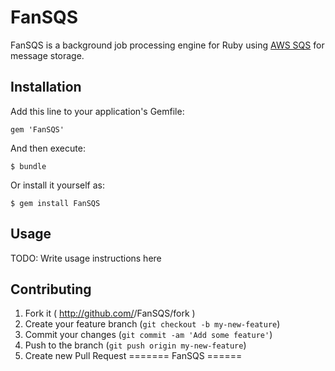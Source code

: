 # FanSQS

FanSQS is a background job processing engine for Ruby using [AWS SQS](http://aws.amazon.com/sqs/) for message storage.

## Installation

Add this line to your application's Gemfile:

    gem 'FanSQS'

And then execute:

    $ bundle

Or install it yourself as:

    $ gem install FanSQS

## Usage

TODO: Write usage instructions here

## Contributing

1. Fork it ( http://github.com/<my-github-username>/FanSQS/fork )
2. Create your feature branch (`git checkout -b my-new-feature`)
3. Commit your changes (`git commit -am 'Add some feature'`)
4. Push to the branch (`git push origin my-new-feature`)
5. Create new Pull Request
=======
FanSQS
======
